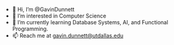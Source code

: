 - 👋 Hi, I’m @GavinDunnett
- 👀 I’m interested in Computer Science
- 🌱 I’m currently learning Database Systems, AI, and Functional Programming.
- 📫 Reach me at gavin.dunnett@utdallas.edu

<!---
GavinDunnett/GavinDunnett is a ✨ special ✨ repository because its `README.md` (this file) appears on your GitHub profile.
You can click the Preview link to take a look at your changes.
--->
